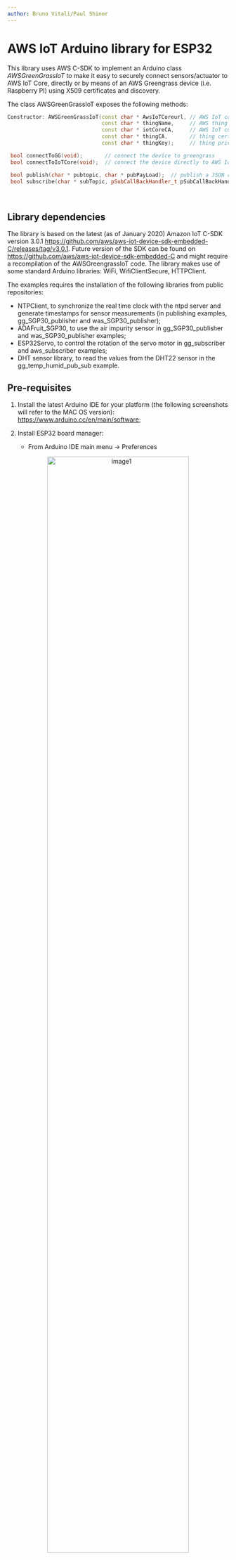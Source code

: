 ```yaml
---
author: Bruno Vitali/Paul Shiner
---
```


AWS IoT Arduino library for ESP32
=================================

This library uses AWS C-SDK to implement an Arduino class *AWSGreenGrassIoT* to
make it easy to securely connect sensors/actuator to AWS IoT Core, directly or by
means of an AWS Greengrass device (i.e. Raspberry PI) using X509 certificates and discovery.

The class AWSGreenGrassIoT exposes the following methods:

~~~~~~~~~~~~~~~~~~~~~~~~~~~~~~~~~~~~~~~~~~~~~~~~~~~~~~~~~~~~~~~~~~~~~~~~~~~~ cpp
Constructor: AWSGreenGrassIoT(const char * AwsIoTCoreurl, // AWS IoT core URL
                              const char * thingName,     // AWS thing name
                              const char * iotCoreCA,     // AWS IoT core certificate (defined in certificate.c)
                              const char * thingCA,       // thing certificate (defined in certificates.c)
                              const char * thingKey);     // thing private key (defined in certificate.c)

 bool connectToGG(void);       // connect the device to greengrass
 bool connectToIoTCore(void);  // connect the device directly to AWS IoT Core

 bool publish(char * pubtopic, char * pubPayLoad);  // publish a JSON record to "pubTopic"
 bool subscribe(char * subTopic, pSubCallBackHandler_t pSubCallBackHandler); // subscribe to "subTopic" and define the callback function to handle the messages coming from the IoT broker
~~~~~~~~~~~~~~~~~~~~~~~~~~~~~~~~~~~~~~~~~~~~~~~~~~~~~~~~~~~~~~~~~~~~~~~~~~~~~~~~

 

Library dependencies
--------------------


The library is based on the latest (as of January 2020) Amazon IoT C-SDK version 3.0.1
https://github.com/aws/aws-iot-device-sdk-embedded-C/releases/tag/v3.0.1. 
Future version of the SDK can be found on https://github.com/aws/aws-iot-device-sdk-embedded-C and might require a recompilation of the AWSGreengrassIoT code.
The library makes use of some standard Arduino libraries: WiFi,
WifiClientSecure, HTTPClient.

The examples requires the installation of the following libraries from public
repositories:

-   NTPClient, to synchronize the real time clock with the ntpd server and
    generate timestamps for sensor measurements (in publishing examples,
    gg_SGP30_publisher and was_SGP30_publisher);
-   ADAFruit_SGP30, to use the air impurity sensor in gg_SGP30_publisher and
    was_SGP30_publisher examples;
-   ESP32Servo, to control the rotation of the servo motor in gg_subscriber and
    aws_subscriber examples;
-   DHT sensor library, to read the values from the DHT22 sensor in the gg_temp_humid_pub_sub example.

Pre-requisites
--------------

1.  Install the latest Arduino IDE for your platform (the following screenshots
    will refer to the MAC OS version):
    <https://www.arduino.cc/en/main/software>;

2.  Install ESP32 board manager:

    -   From Arduino IDE main menu -\> Preferences

<p align="center">
<img src="assets/image1.png" alt="image1" width="80%">
</p>



-   Enter **https://dl.espressif.com/dl/package_esp32_index.json** into the
    “Additional Board Manager URLs” field as shown in the figure above and press
    “OK”.

    -   From Arduino IDE main Menu -\> Tools -\> Board Manager

<p align="center">
<img src="assets/image2.png" alt="image2" width="80%">
</p>



-   Enter ESP32 in the search field as indicated below and install the new eps32
    board manager:

<p align="center">
<img src="assets/image3.png" alt="image3" width="80%">
</p>



-   In Tools-\> Board select your ESP32 module type, in my case ESP32 Dev Module

<p align="center">
<img src="assets/image4a.png" alt="image4a" width="70%">
</p>


* Install Arduino Libraries (Tools>Manage Libraries...) “NTPClient”, “Adafruit_SGP30”, “ESP32Servo”, "DHT sensor library" to be able to use the publishing and subscribing examples from the File menu-\>
    Examples -\> AWSGreengrassIoT). The picture below shows how to add the support
    library for simple servo motors:

<p align="center">
<img src="assets/image4.png" alt="image4" width="70%">
</p>


Installation of AWSGreengrassIoT library
----------------------------------------

1.  Open a browser in the GitHub repository under
    <https://github.com/aws-samples/arduino-aws-greengrass-iot>

2.  Download the library in zip format as indicated in the image:


<p align="center">
<img src="assets/image5c.png" alt="image5c" width="100%">
</p>


3.  Add the Zip file as new Arduino library in Sketch->Include Library-> Add .ZIP library:

<p align="center">
<img src="assets/image5b.png" alt="image5b" width="70%">
</p>


4.  Check that the library is visible in Sketch -\> Include Library, as indicated
in the screenshot below:

<p align="center">
<img src="assets/image6.png" alt="image6" width="70%">
</p>


## Device setup in AWS account

1. First create a Greengrass group in your AWS account.
2. Within that group go to the devices sub menu and Add a Device.
3. On the next page select Create new device;
    <p align="center">
    <img src="assets/adddevice.png" alt="add" width="70%">
    </p>
4. Give your device a name (in this example "Temp_Humid_Sensor") and click next; 

   <p align="center">
   <img src="assets/devicename.png" alt="name" width="70%">
   </p>

5. Click "Use Defaults" on the next page.

   <p align="center">
   <img src="assets/setupsecurity.png" alt="Security" width="70%">
   </p>

6. On the next page download your credentials as well as a root CA (For this example I will use Amazon Root CA 1);

   <p align="center">
   <img src="assets/downloadcredentials.png" alt="Credentials" width="70%">
   </p>

7. Amazon Root CA can be found at https://www.amazontrust.com/repository/AmazonRootCA1.pem 

   <p align="center">
   <img src="assets/amazonrootca.png" alt="RootCA" width="70%">
   </p>

8. Next Populate your "aws_certificates.c" file with your credentials *Note the use of the Newline line termination below \n\ *

9. For the "aws_root_ca[]" copy the "AmazonRootCA1.pem" from above adding the \n\ where appropriate. 

   <p align="center">
   <img src="assets/amazonrootCAinfile.png" alt="RootCA" width="70%">
   </p>

10. The next Certificate to add is the "thingCA[]" you will find this in the downloaded xxxxx-setup.tar.gz file with the extension .cert.pem. Copy the file into the "aws_certificates.c" file adding the \n\ as appropriate. 

    <p align="center">
    <img src="assets/certpeminfile.png" alt="Keys" width="70%">
    </p>

11. Lastly add the "thingKey[]" for your device from the  file ending with .private.key from the xxxx-setup.tar.gz file. 

    <p align="center">
    <img src="assets/privatekeyinfile.png" alt="Keys" width="70%">
    </p>

12. You now need to deploy your GreenGrass setup so that the new device will be added and the Greengrass core will accept the local connection.


## Deploy to device.

1. Customize the Arduino sample code by editing the parameters for your AWS IoT Core URL, your "thing" and your WiFi network settings. You can also edit the topics you wish to publish and subscribe too:  

   <p align="center">
   <img src="assets/devicesettings.png" alt="settings" width="100%">
   </p>

2.  Deploy to your device and open the Arduino monitor (Tools>Serial Monitor). Make sure the comm port is set correctly and you have the baud rate set to 115200. You should see something similar to below.

   <p align="center">
   <img src="assets/monitor.png" alt="monitor" width="100%">
   </p>

3. You may see connection errors these could be due to latency. Delays have been implemented to mitigate this in the examples that you can adjust to your requirements.

   

Examples
--------

Before using the examples from the Sketch->Examples menu, please remember to:
1. Create "things" in AWS IoT Core: (https://docs.aws.amazon.com/iot/latest/developerguide/register-device.html);
2. Generate and download thing's certificate, thing's private key and AWS service certificate (if your endpoint is different from eu-central-1);
3. Create aws_certificates.c file with the certificates/key generate in the previous step;
4. Customize the Arduino sample code by definiting the parameters for your AWS IoT Core URL, your "thing" and your WiFi network:

```C+
char WIFI_SSID[]="SSID";
char WIFI_PASSWORD[]="PASSWORD";
char AWSIOTURL[]="xxxxxxxxxxxxxxx-ats.iot.region.amazonaws.com";
char THING[]= "your device name here";
```

AWSGreenGrassIoT library comes with 5 examples:

<p align="center">
<img src="assets/image7.png" alt="image7" width="70%">
</p>


aws_servo_subscriber, gg_servo_subscriber
=========================================
In these examples a servo motor is connected to Analog GPIO port0 on ESP32, and simulate the remote opening and closing of a window by turning ±90 degree the motor depending on the subscribing topic "Window". An "open" will rotate the motor +90 degrees, a "close" will rotate the motor in the opposite sense, -90 degrees.

Circuit diagram:

<p align="center">
<img src="assets/circuit1.png" alt="circuit1" width="60%">
</p>



The only difference between the two examples is that:
* aws_servo_subscriber connects to AWS IoT Core directly using the member function "connectToIoTCore";

```C++  
if(greengrass->connectToIoTCore() == true)
  {
      Serial.println("Connected to AWS IoT core");
      delay(2000);

     if( true == greengrass->subscribe(TOPIC_NAME,subscribeCallback)) {
          Serial.println("Subscribe to Window/# topic successful ");
     }
     else {
          Serial.println("Subscribe to Window/# Failed, Check the Thing Name and Certificates");
          while(1);
     }

   }
  else
  {
      Serial.println("Connection to AWS IoT core failed");
      while(1);
  }
```
* gg_servo_subscriber connects via a greengrass device (it could be a Raspberry Pi connected to the same WiFi network or a remote EC2 instance inside AWS cloud) using the member function "connectToGG";

```C++
if(greengrass->connectToGG() == true)
 {
     Serial.println("Connected to AWS GreenGrass");
     delay(2000);

    if( true == greengrass->subscribe(TOPIC_NAME,subscribeCallback)) {
         Serial.println("Subscribe to Window/# topic successful ");
    }
    else {
         Serial.println("Subscribe to Window/# Failed, Check the Thing Name and Certificates");
         while(1);
    }

  }
 else
 {
     Serial.println("Connection to Greengrass failed, check if Greengrass is on and connected to the WiFi");
     while(1);
 }
```
The callback function handling the topic subscription is the same for both use cases:

```C++
static void subscribeCallback (char *topicName, int payloadLen, char *payLoad)
{

    //check if the topic is Window/close or Window/open
    rcvdPayload = String(payLoad);
    cmdReceived = CMD_UNKNOWN;
    String topic = String(topicName);
    if ( topic.startsWith(topicClose+ "{")) {
      cmdReceived = CMD_CLOSE;
      rcvdTopic = topicClose;
    }
    else if (topic.startsWith(topicOpen + "{")) {
      cmdReceived = CMD_OPEN;
      rcvdTopic = topicOpen;
    }
    else
      rcvdTopic = topicName;
    msgReceived = 1;
}
```

aws_sgp30_publisher, gg_sgp30_publisher
=======================================

These two examples use an air impurity sensor SGP30 from Adafruit connected to one of the I2C port on ESP32 as indicated in the diagram below. The examples require the installation of the ADAFruit_SGP30 library as indicated in point 3 in the previous section.

Circuit diagram:
 
<p align="center">
<img src="assets/circuit2.png" alt="circuit2" width="60%">
</p>

 
The two examples share the same code except for the parts that connects the ESP32 Arduino to the cloud. In aws_sgp30_publisher we use "connectToIoTCore" function to publish the measurements directly to the AWS IoT core. In gg_sgp30_publisher we use "connectToGG" member function to send measurements to the greengrass edge device.

aws_bme280_sgp30_publisher
==========================

In this examples we show how to use two sensors to the same I2C bus, BME280 (temperature, humidity, pressure, altitude) and SGP30. The example sketch is similiar to aws_sgp30_publisher with the addition of the initialization and the reading of the measurements of the Adafruit BME280 sensor.

This is the circuit diagram:

<p align="center">
<img src="assets/circuit3.png" alt="circuit3" width="60%">
</p>


gg_temp_humid_pub_sub
==========================

### Description

In this example we show how to publish temperature and humidity readings from an ESP32 to a local Greengrass device and then how to forward those messages onto AWS IoT core. This example will also show you how to subscribe to a topic and control the Red/Green Leds from the test console in AWS IoT core.

### Hardware

The parts used in this example are;
1 x ESP32 WROOM DevkitC
1 x DHT22/AM2302 Temp Humidity sensor
1 x 10k resistor
1 x LED traffic light cluster (Red/Amber/Green)

Assembled;

<p align="center">
<img src="assets/breadboard.png" alt="image1" width="80%">
</p>


<p align="center">
<img src="assets/schematic.png" alt="image1" width="100%">
</p>


### Monitoring the Device from AWS IoT Core

Now that your device is subscribing and publishing on the local GreenGrass MQTT broker you can pass the messages to other services or control the device LEDs. In the following example I will show you how to monitor the status messages from IoT Core.

1. Go into the GreenGrass group and add a subscription for your publish topic (in my case "Factory/3/Device/2/Status")  

   <p align="center">
   <img src="assets/statussubscription.png" alt="monitor" width="100%">
   </p>
2. You will need to deploy the updated settings to the GreenGrass group and check the ESP32 has reconnected after the update.

3. Log onto the AWS IoT console and go to the Test tab on the left, then subscribe to the topic that should be forwarded by the GreenGrass group. (in my case "Factory/3/Device/2/Status") 

   <p align="center">
   <img src="assets/AWSIoTTest.png" alt="AWSIoTTest" width="100%">
   </p>

   
### Controlling the Device from AWS IoT Core

Now that your device is subscribing and publishing on the local GreenGrass MQTT broker you can pass the messages to other services or control the device LEDs. In the following example I will show you how to control the Device LEDs from IoT Core.

1. Go into the GreenGrass group and add a subscription for your subscribe topic (in my case "Factory/3/Device/2/Control")  

   <p align="center">
   <img src="assets/controlsubscription.png" alt="monitor" width="100%">
   </p>
   
2. You will need to deploy the updated settings to the GreenGrass group and check the ESP32 has reconnected after the update.

3. Log onto the AWS IoT console and go to the Test tab on the left, then "Publish to a topic" and enter the Topic that you wish to publish too, in my case "Factory/3/Device/2/Control" along with the Json to send. 

      <p align="center">
      <img src="assets/publish.png" alt="AWSIoTTestPublish" width="100%">
      </p>

4. You can adjust the payload to control the LEDs as desired, note there must not be spaces between the key and the value.

   ```json
   {
     "RedLED":0,
     "GreenLED":1
   }
   ```
